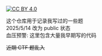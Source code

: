 [![CC BY 4.0][cc-by-shield]][cc-by]

这个仓库用于记录我写过的一些题  
2025/5/14 改为 public 状态  
血压预警: 这里包含大量我早期写的代码

~~近期 CTF 题乱入~~

[cc-by]: http://creativecommons.org/licenses/by/4.0/
[cc-by-shield]: https://img.shields.io/badge/License-CC%20BY%204.0-lightgrey.svg
